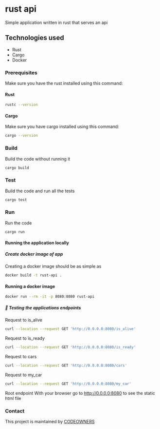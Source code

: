 # rust api
Simple application written in rust that serves an api

## Technologies used
* Rust
* Cargo
* Docker

### Prerequisites
Make sure you have the rust installed using this command:
#### Rust
```bash script
rustc --version
```

#### Cargo
Make sure you have cargo installed using this command:
```bash script
cargo --version
```

### Build
Build the code without running it
```bash script
cargo build
```

### Test
Build the code and run all the tests
```bash script
cargo test
```

### Run
Run the code
```bash script
cargo run
```

#### Running the application locally

#####  Create docker image of app
Creating a docker image should be as simple as
``` bash
docker build -t rust-api .
```

#### Running a docker image
``` bash
docker run --rm -it -p 8080:8080 rust-api
```

##### 🧪 Testing the applications endpoints

Request to is_alive
```bash script
curl --location --request GET 'http://0.0.0.0:8080/is_alive'
```

Request to is_ready
```bash script
curl --location --request GET 'http://0.0.0.0:8080/is_ready'
```

Request to cars
```bash script
curl --location --request GET 'http://0.0.0.0:8080/cars'
```

Request to my_car
```bash script
curl --location --request GET 'http://0.0.0.0:8080/my_car'
```


Root endpoint
With your browser go to http://0.0.0.0:8080 to see the static html file


### Contact
This project is maintained by [CODEOWNERS](CODEOWNERS)